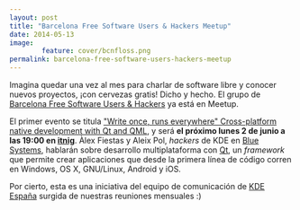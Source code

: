 ```yaml
---
layout: post
title: "Barcelona Free Software Users & Hackers Meetup"
date: 2014-05-13
image: 
        feature: cover/bcnfloss.png
permalink: barcelona-free-software-users-hackers-meetup
---
```

Imagina quedar una vez al mes para charlar de software libre y conocer nuevos proyectos, ¡con cervezas gratis! Dicho y hecho. El grupo de <a href="http://www.meetup.com/Barcelona-Free-Software-Users-Hackers/">Barcelona Free Software Users &amp; Hackers</a> ya está en Meetup.

<p>El primer evento se titula <a href="http://www.meetup.com/Barcelona-Free-Software-Users-Hackers/events/181906922/">"Write once, runs everywhere" Cross-platform native development with Qt and QML</a>, y será <strong>el próximo lunes 2 de junio a las 19:00 en <a href="http://itnig.net">itnig</a></strong>. Àlex Fiestas y Aleix Pol, <em>hackers</em> de KDE en <a href="http://www.blue-systems.com/">Blue Systems</a>, hablarán sobre desarrollo multiplataforma con <a href="http://qt-project.org">Qt</a>, un <em>framework</em> que permite crear aplicaciones que desde la primera línea de código corren en Windows, OS X, GNU/Linux, Android y iOS.</p>

<p>Por cierto, esta es una iniciativa del equipo de comunicación de <a href="http://kde-espana.org">KDE España</a> surgida de nuestras reuniones mensuales :)</p>